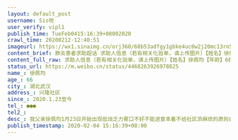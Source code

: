 ```yaml
---
layout: default_post
username: Sis唲
user_verify: vipl1
publish_time: TueFeb0415:16:39+08002020
crawl_time: 20200212-12:40:51
imageurl: https://wx1.sinaimg.cn/orj360/68b53adfgy1gbke4uc0w2j20mc13rn5m.jpg,https://wx3.sinaimg.cn/orj360/68b53adfgy1gbke4t9e4cj20t41frqgm.jpg,https://wx1.sinaimg.cn/orj360/68b53adfgy1gbke4usjn2j20lz13245s.jpg,https://wx2.sinaimg.cn/orj360/68b53adfgy1gbke4v8xiej20u01hcwjp.jpg,https://wx2.sinaimg.cn/orj360/68b53adfgy1gbke4vky37j20hb0uttae.jpg
content_brief: 肺炎患者求助超话 求助人信息（若有相关化验单，请上传图片）【姓名】徐佩均【年龄】66【所在城市】湖北武汉【所在小区、社区】兴隆社区【患病时间】2020.1.23至今【联系方式】●●●【其他紧急联系人】【病情描述】 我父亲徐佩均 1月23日开始出现低烧 乏力 胃口不好不能进食 本着不 ...全文
content_full_raw: 求助人信息（若有相关化验单，请上传图片）【姓名】徐佩均【年龄】66【所在城市】湖北武汉【所在小区、社区】兴隆社区【患病时间】2020.1.23至今【联系方式】●●●【其他紧急联系人】【病情描述】我父亲徐佩均1月23日开始出现低烧乏力胃口不好不能进食本着不给社区添麻烦的原则自己在家吃药隔离观察情况每况愈下30号出现呼吸困难走路不稳意识不清的症状于是去长江医院做了ct和血常规显示双肺感染严重让我们赶紧找定点医院住院但是打遍了所有医院都说没床位不收31号我们又去了汉口医院医生说血氧饱和度很低但是还是不能收住我们在社区申报之后我爸就一直等在家没车用没办法走路没法去打针他今天已经出现意识不清呼吸衰竭的症状我们找社区他们不理不管我满世界打电话找床位回复我说床位要市里统一安排我不知道要多么危重的情况才能住进医院但是我爸现在真的已经不行了就是一直没办法确诊所有医院都说他们没核酸检测现在包括我妈我老公我公婆我还有一个6个月的宝宝我们都不知道自己是不是已经中招2月1号晚上社区通知我说可以2号去做检测但是不派车我妈自己找了个推车把我爸推到医院排了四个多小时队跑上跑下好不容易排到队医院说不能做了！明天后天不确定要来重新排队挂号重新等！2.3号准备做检测我爸已经走不动路走不到采样点只能先输液再去采样的时候别人又排满了2.4凌晨我爸不行了我打电话120把人送到中山医院急诊我妈说当时血压只有十几二十了人都要没了后来抢救回来就在急诊室输液有一张急诊留观床也不敢走了让我妈就把我爸赖在那里了核酸检测做了明天出结果也不保证有床位
status_url: https://m.weibo.cn/status/4468263926978825
name_: 徐佩均
age_: 66
city_: 湖北武汉
address_: 兴隆社区
since_: 2020.1.23至今
tel_: ●●●
tel2_: 
desc_: 我父亲徐佩均1月23日开始出现低烧乏力胃口不好不能进食本着不给社区添麻烦的原则自己在家吃药隔离观察情况每况愈下30号出现呼吸困难走路不稳意识不清的症状于是去长江医院做了ct和血常规显示双肺感染严重让我们赶紧找定点医院住院但是打遍了所有医院都说没床位不收31号我们又去了汉口医院医生说血氧饱和度很低但是还是不能收住我们在社区申报之后我爸就一直等在家没车用没办法走路没法去打针他今天已经出现意识不清呼吸衰竭的症状我们找社区他们不理不管我满世界打电话找床位回复我说床位要市里统一安排我不知道要多么危重的情况才能住进医院但是我爸现在真的已经不行了就是一直没办法确诊所有医院都说他们没核酸检测现在包括我妈我老公我公婆我还有一个6个月的宝宝我们都不知道自己是不是已经中招2月1号晚上社区通知我说可以2号去做检测但是不派车我妈自己找了个推车把我爸推到医院排了四个多小时队跑上跑下好不容易排到队医院说不能做了！明天后天不确定要来重新排队挂号重新等！2.3号准备做检测我爸已经走不动路走不到采样点只能先输液再去采样的时候别人又排满了2.4凌晨我爸不行了我打电话120把人送到中山医院急诊我妈说当时血压只有十几二十了人都要没了后来抢救回来就在急诊室输液有一张急诊留观床也不敢走了让我妈就把我爸赖在那里了核酸检测做了明天出结果也不保证有床位
publish_timestamp: 2020-02-04 15:16:39+08:00
---
```

